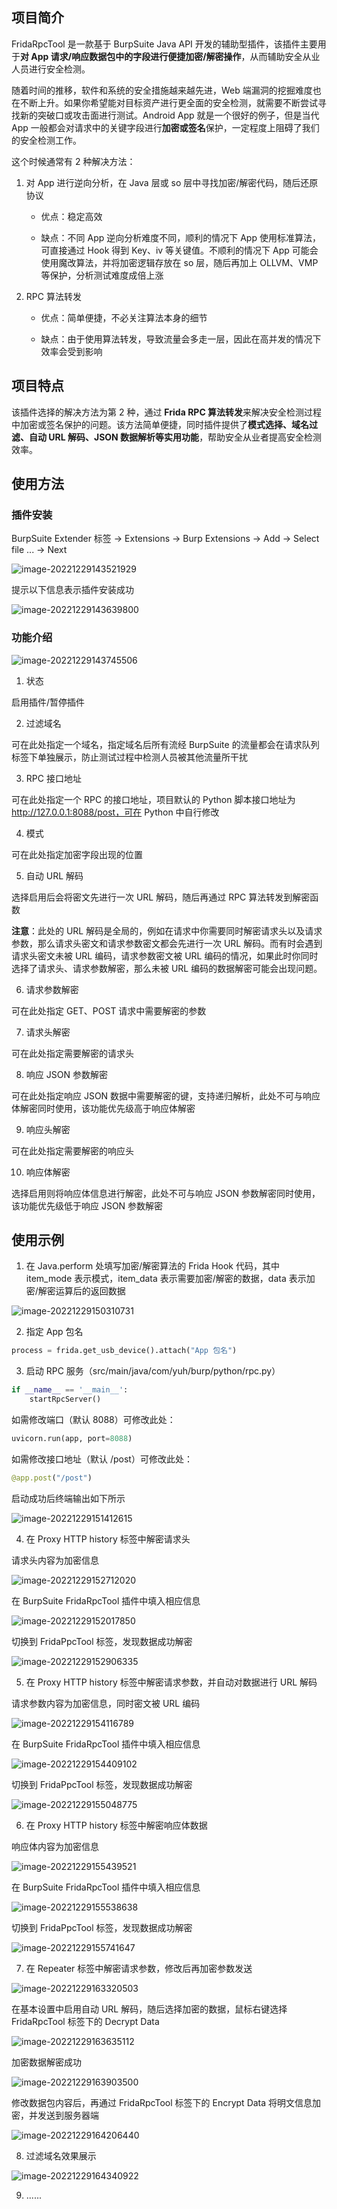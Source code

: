 ## 项目简介
FridaRpcTool 是一款基于 BurpSuite Java API 开发的辅助型插件，该插件主要用于**对 App 请求/响应数据包中的字段进行便捷加密/解密操作**，从而辅助安全从业人员进行安全检测。

随着时间的推移，软件和系统的安全措施越来越先进，Web 端漏洞的挖掘难度也在不断上升。如果你希望能对目标资产进行更全面的安全检测，就需要不断尝试寻找新的突破口或攻击面进行测试。Android App 就是一个很好的例子，但是当代 App 一般都会对请求中的关键字段进行**加密或签名**保护，一定程度上阻碍了我们的安全检测工作。

这个时候通常有 2 种解决方法：

1. 对 App 进行逆向分析，在 Java 层或 so 层中寻找加密/解密代码，随后还原协议

   - 优点：稳定高效

   - 缺点：不同 App 逆向分析难度不同，顺利的情况下 App 使用标准算法，可直接通过 Hook 得到 Key、iv 等关键值。不顺利的情况下 App 可能会使用魔改算法，并将加密逻辑存放在 so 层，随后再加上 OLLVM、VMP 等保护，分析测试难度成倍上涨

2. RPC 算法转发

   - 优点：简单便捷，不必关注算法本身的细节

   - 缺点：由于使用算法转发，导致流量会多走一层，因此在高并发的情况下效率会受到影响

## 项目特点

该插件选择的解决方法为第 2 种，通过 **Frida RPC 算法转发**来解决安全检测过程中加密或签名保护的问题。该方法简单便捷，同时插件提供了**模式选择、域名过滤、自动 URL 解码、JSON 数据解析等实用功能**，帮助安全从业者提高安全检测效率。

## 使用方法

### 插件安装

BurpSuite Extender 标签 -> Extensions -> Burp Extensions -> Add -> Select file ... -> Next

![image-20221229143521929](images/image-20221229143521929.png)

提示以下信息表示插件安装成功

![image-20221229143639800](images/image-20221229143639800.png)

### 功能介绍

![image-20221229143745506](images/image-20221229143745506.png)

1. 状态

启用插件/暂停插件

2. 过滤域名

可在此处指定一个域名，指定域名后所有流经 BurpSuite 的流量都会在请求队列标签下单独展示，防止测试过程中检测人员被其他流量所干扰

3. RPC 接口地址

可在此处指定一个 RPC 的接口地址，项目默认的 Python 脚本接口地址为 http://127.0.0.1:8088/post，可在 Python 中自行修改

4. 模式

可在此处指定加密字段出现的位置

5. 自动 URL 解码

选择启用后会将密文先进行一次 URL 解码，随后再通过 RPC 算法转发到解密函数

**注意**：此处的 URL 解码是全局的，例如在请求中你需要同时解密请求头以及请求参数，那么请求头密文和请求参数密文都会先进行一次 URL 解码。而有时会遇到请求头密文未被 URL 编码，请求参数密文被 URL 编码的情况，如果此时你同时选择了请求头、请求参数解密，那么未被 URL 编码的数据解密可能会出现问题。

6. 请求参数解密

可在此处指定 GET、POST 请求中需要解密的参数

7. 请求头解密

可在此处指定需要解密的请求头

8. 响应 JSON 参数解密

可在此处指定响应 JSON 数据中需要解密的键，支持递归解析，此处不可与响应体解密同时使用，该功能优先级高于响应体解密

9. 响应头解密

可在此处指定需要解密的响应头

10. 响应体解密

选择启用则将响应体信息进行解密，此处不可与响应 JSON 参数解密同时使用，该功能优先级低于响应 JSON 参数解密

## 使用示例

1. 在 Java.perform 处填写加密/解密算法的 Frida Hook 代码，其中 item_mode 表示模式，item_data 表示需要加密/解密的数据，data 表示加密/解密运算后的返回数据

![image-20221229150310731](images/image-20221229150310731.png)

2. 指定 App 包名

```python
process = frida.get_usb_device().attach("App 包名")
```

3. 启动 RPC 服务（src/main/java/com/yuh/burp/python/rpc.py）

```python
if __name__ == '__main__':
    startRpcServer()
```

如需修改端口（默认 8088）可修改此处：

```python
uvicorn.run(app, port=8088)
```

如需修改接口地址（默认 /post）可修改此处：

```python
@app.post("/post")
```

启动成功后终端输出如下所示

![image-20221229151412615](images/image-20221229151412615.png)

4. 在 Proxy HTTP history 标签中解密请求头

请求头内容为加密信息

![image-20221229152712020](images/image-20221229152712020.png)

在 BurpSuite FridaRpcTool 插件中填入相应信息

![image-20221229152017850](images/image-20221229152017850.png)

切换到 FridaPpcTool 标签，发现数据成功解密

![image-20221229152906335](images/image-20221229152906335.png)

5. 在 Proxy HTTP history 标签中解密请求参数，并自动对数据进行 URL 解码

请求参数内容为加密信息，同时密文被 URL 编码

![image-20221229154116789](images/image-20221229154116789.png)

在 BurpSuite FridaRpcTool 插件中填入相应信息

![image-20221229154409102](images/image-20221229154409102.png)

切换到 FridaPpcTool 标签，发现数据成功解密

![image-20221229155048775](images/image-20221229155048775.png)

6. 在 Proxy HTTP history 标签中解密响应体数据

响应体内容为加密信息

![image-20221229155439521](images/image-20221229155439521.png)

在 BurpSuite FridaRpcTool 插件中填入相应信息

![image-20221229155538638](images/image-20221229155538638.png)

切换到 FridaPpcTool 标签，发现数据成功解密

![image-20221229155741647](images/image-20221229155741647.png)

7. 在 Repeater 标签中解密请求参数，修改后再加密参数发送

![image-20221229163320503](images/image-20221229163320503.png)

在基本设置中启用自动 URL 解码，随后选择加密的数据，鼠标右键选择 FridaRpcTool 标签下的 Decrypt Data

![image-20221229163635112](images/image-20221229163635112.png)

加密数据解密成功

![image-20221229163903500](images/image-20221229163903500.png)

修改数据包内容后，再通过 FridaRpcTool 标签下的 Encrypt Data 将明文信息加密，并发送到服务器端

![image-20221229164206440](images/image-20221229164206440.png)

8. 过滤域名效果展示

![image-20221229164340922](images/image-20221229164340922.png)

9. ......
